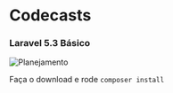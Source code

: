 # Codecasts

### Laravel 5.3 Básico

![Planejamento](http://vedovelli.com.br/_assets/codecasts/laravel-53-basico/planejamento1.png)

Faça o download e rode `composer install`